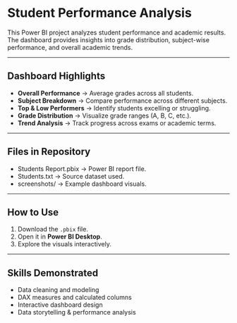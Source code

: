 # Student Performance Analysis

This Power BI project analyzes student performance and academic results.  
The dashboard provides insights into grade distribution, subject-wise performance, and overall academic trends.

---

## Dashboard Highlights
- **Overall Performance** → Average grades across all students.
- **Subject Breakdown** → Compare performance across different subjects.
- **Top & Low Performers** → Identify students excelling or struggling.
- **Grade Distribution** → Visualize grade ranges (A, B, C, etc.).
- **Trend Analysis** → Track progress across exams or academic terms.

---

## Files in Repository
- Students Report.pbix → Power BI report file.
- Students.txt → Source dataset used.
- screenshots/ → Example dashboard visuals.

---

## How to Use
1. Download the `.pbix` file.  
2. Open it in **Power BI Desktop**.  
3. Explore the visuals interactively.  

---

## Skills Demonstrated
- Data cleaning and modeling  
- DAX measures and calculated columns  
- Interactive dashboard design  
- Data storytelling & performance analysis  








